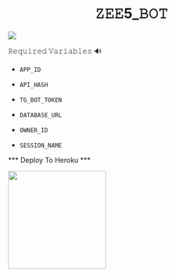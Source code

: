 <h1 align="center">
  <b> 𝚉𝙴𝙴5_𝙱𝙾𝚃 </b>
</h1>


<p align="left"><a href="https://github.com/Tellybots/Zee5-Dl-Bot"><img src="https://github-readme-stats.vercel.app/api/pin?username=Tellybots&show_icons=true&theme=dracula&hide_border=true&repo=Zee5-dl-Bot"></a></p>
  


  
𝚁𝚎𝚚𝚞𝚒𝚛𝚎𝚍 𝚅𝚊𝚛𝚒𝚊𝚋𝚕𝚎𝚜 🔊

* `APP_ID`

* `API_HASH`

* `TG_BOT_TOKEN`

* `DATABASE_URL`

* `OWNER_ID`

* `SESSION_NAME`



*** Deploy To Heroku ***

<p><a href="https://heroku.com/deploy?template=https://github.com/sahaynitin/leech_x/tree/master)"> <img src="https://img.shields.io/badge/Deploy%20To%20Heroku-Gold?style=for-the-badge&logo=heroku" width="200""/></a></p>
